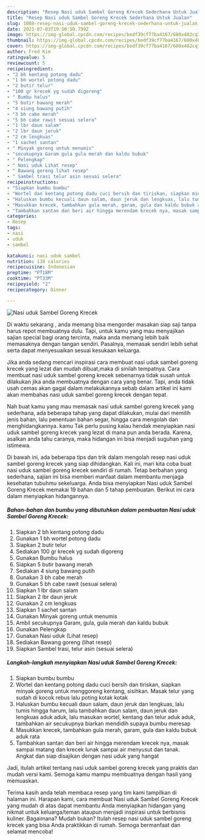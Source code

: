 ```yaml
---
description: "Resep Nasi uduk Sambel Goreng Krecek Sederhana Untuk Jualan"
title: "Resep Nasi uduk Sambel Goreng Krecek Sederhana Untuk Jualan"
slug: 1008-resep-nasi-uduk-sambel-goreng-krecek-sederhana-untuk-jualan
date: 2021-07-03T19:50:50.799Z
image: https://img-global.cpcdn.com/recipes/bedf39cf77ba4167/680x482cq70/nasi-uduk-sambel-goreng-krecek-foto-resep-utama.jpg
thumbnail: https://img-global.cpcdn.com/recipes/bedf39cf77ba4167/680x482cq70/nasi-uduk-sambel-goreng-krecek-foto-resep-utama.jpg
cover: https://img-global.cpcdn.com/recipes/bedf39cf77ba4167/680x482cq70/nasi-uduk-sambel-goreng-krecek-foto-resep-utama.jpg
author: Fred Kim
ratingvalue: 5
reviewcount: 5
recipeingredient:
- "2 bh kentang potong dadu"
- "1 bh wortel potong dadu"
- "2 butir telur"
- "100 gr krecek yg sudah digoreng"
- " Bumbu halus"
- "5 butir bawang merah"
- "4 siung bawang putih"
- "3 bh cabe merah"
- "5 bh cabe rawit sesuai selera"
- "1 lbr daun salam"
- "2 lbr daun jeruk"
- "2 cm lengkuas"
- "1 sachet santan"
- " Minyak goreng untuk menumis"
- "secukupnya Garam gula gula merah dan kaldu bubuk"
- " Pelengkap"
- " Nasi uduk Lihat resep"
- " Bawang goreng lihat resep"
- " Sambel trasi telur asin sesuai selera"
recipeinstructions:
- "Siapkan bumbu bumbu"
- "Wortel dan kentang potong dadu cuci bersih dan tiriskan, siapkan minyak goreng untuk menggoreng kentang, sisihkan. Masak telur yang sudah di kocok rebus lalu poting kotak kotak"
- "Haluskan bumbu kecuali daun salam, daun jeruk dan lengkuas, lalu tumis hingga harum, lalu tambahkan daun salam, daun jeruk dan lengkuas aduk aduk, lalu masukan wortel, kentang dan telur aduk aduk, tambahkan air secukupnya biarkan mendidih supaya bumbu meresap"
- "Masukkan krecek, tambahkan gula merah, garam, gula dan kaldu bubuk aduk rata"
- "Tambahkan santan dan beri air hingga merendam krecek nya, masak sampai matang dan krecek lunak sampai air menyusut dan tanak. Angkat dan siap disajikan dengan nasi uduk yang hangat"
categories:
- Resep
tags:
- nasi
- uduk
- sambel

katakunci: nasi uduk sambel 
nutrition: 138 calories
recipecuisine: Indonesian
preptime: "PT18M"
cooktime: "PT33M"
recipeyield: "2"
recipecategory: Dinner

---
```



![Nasi uduk Sambel Goreng Krecek](https://img-global.cpcdn.com/recipes/bedf39cf77ba4167/680x482cq70/nasi-uduk-sambel-goreng-krecek-foto-resep-utama.jpg)

Di waktu  sekarang , anda memang bisa mengorder masakan siap saji tanpa harus repot membuatnya dulu. Tapi, untuk kamu yang mau menyajikan sajian special bagi orang tercinta, maka anda memang lebih baik memasaknya dengan tangan sendiri. Pasalnya, memasak sendiri lebih sehat serta dapat menyesuaikan sesuai kesukaan keluarga.

Jika anda sedang mencari inspirasi cara membuat nasi uduk sambel goreng krecek yang lezat dan mudah dibuat,maka di sinilah tempatnya. Cara membuat nasi uduk sambel goreng krecek  sebenarnya tidak susah untuk dilakukan jika anda membuatnya dengan cara yang benar. Tapi, anda tidak usah cemas akan gagal dalam melakukannya 
sebab dalam artikel ini kami akan membahas nasi uduk sambel goreng krecek dengan tepat.  



Nah buat kamu yang mau memasak nasi uduk sambel goreng krecek yang sederhana, ada beberapa tahap yang dapat dilakukan, mulai dari memilih jenis bahan, lalu penentuan bahan segar, hingga cara mengolah dan menghidangkannya. kamu Tak perlu pusing kalau hendak menyiapkan nasi uduk sambel goreng krecek yang lezat di mana pun anda berada. Karena, asalkan anda  tahu caranya, maka hidangan ini bisa menjadi suguhan yang istimewa.

Di bawah ini, ada beberapa tips dan trik dalam mengolah resep nasi uduk sambel goreng krecek yang siap dihidangkan. Kali ini, mari kita coba buat nasi uduk sambel goreng krecek sendiri di rumah. Tetap berbahan yang sederhana, sajian ini bisa memberi manfaat dalam membantu menjaga kesehatan tubuhmu sekeluarga. Anda bisa menyiapkan Nasi uduk Sambel Goreng Krecek memakai 19 bahan dan 5 tahap pembuatan. Berikut ini cara dalam menyiapkan hidangannya.

<!--inarticleads1-->

##### Bahan-bahan dan bumbu yang dibutuhkan dalam pembuatan Nasi uduk Sambel Goreng Krecek:

1. Siapkan 2 bh kentang potong dadu
1. Gunakan 1 bh wortel potong dadu
1. Siapkan 2 butir telur
1. Sediakan 100 gr krecek yg sudah digoreng
1. Gunakan  Bumbu halus
1. Siapkan 5 butir bawang merah
1. Sediakan 4 siung bawang putih
1. Gunakan 3 bh cabe merah
1. Gunakan 5 bh cabe rawit (sesuai selera)
1. Siapkan 1 lbr daun salam
1. Siapkan 2 lbr daun jeruk
1. Gunakan 2 cm lengkuas
1. Siapkan 1 sachet santan
1. Gunakan  Minyak goreng untuk menumis
1. Ambil secukupnya Garam, gula, gula merah dan kaldu bubuk
1. Gunakan  Pelengkap
1. Gunakan  Nasi uduk (Lihat resep)
1. Sediakan  Bawang goreng (lihat resep)
1. Siapkan  Sambel trasi, telur asin (sesuai selera)




<!--inarticleads2-->

##### Langkah-langkah menyiapkan Nasi uduk Sambel Goreng Krecek:

1. Siapkan bumbu bumbu
1. Wortel dan kentang potong dadu cuci bersih dan tiriskan, siapkan minyak goreng untuk menggoreng kentang, sisihkan. Masak telur yang sudah di kocok rebus lalu poting kotak kotak
1. Haluskan bumbu kecuali daun salam, daun jeruk dan lengkuas, lalu tumis hingga harum, lalu tambahkan daun salam, daun jeruk dan lengkuas aduk aduk, lalu masukan wortel, kentang dan telur aduk aduk, tambahkan air secukupnya biarkan mendidih supaya bumbu meresap
1. Masukkan krecek, tambahkan gula merah, garam, gula dan kaldu bubuk aduk rata
1. Tambahkan santan dan beri air hingga merendam krecek nya, masak sampai matang dan krecek lunak sampai air menyusut dan tanak. Angkat dan siap disajikan dengan nasi uduk yang hangat




Jadi, itulah artikel tentang  nasi uduk sambel goreng krecek  yang praktis dan mudah versi kami. Semoga kamu mampu membuatnya dengan hasil yang memuaskan. 

Terima kasih anda telah membaca resep yang tim kami tampilkan di halaman ini. Harapan kami, cara membuat  Nasi uduk Sambel Goreng Krecek yang mudah di atas dapat membantu Anda menyiapkan hidangan yang nikmat untuk keluarga/teman ataupun menjadi inspirasi untuk berbisnis kuliner. Bagaimana? Mudah bukan? Itulah resep nasi uduk sambel goreng krecek yang bisa Anda praktikkan di rumah. Semoga bermanfaat dan selamat mencoba!

